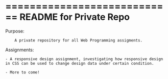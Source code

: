 
============================
  README for Private Repo
============================



Purpose: 

        A private repository for all Web Programming assigments.


Assignments: 

	- A responsive design assignment, investigating how responsive design 
	in CSS can be used to change design data under certain condition.
	
	- More to come!
